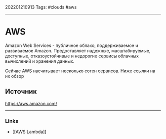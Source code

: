 202201210913
Tags: #clouds #aws

--- 
# AWS
Amazon Web Services - публичное облако, поддерживаемое и развиваемое Amazon.
Предоставляет надежные, масштабируемые, доступные, отказоустойчивые и недорогие сервисы облачных вычислений и хранения данных.

Сейчас AWS насчитывает несколько сотен сервисов. Ниже ссылки на их обзор

## Источник
https://aws.amazon.com/

--- 
### Links
- [[AWS Lambda]]